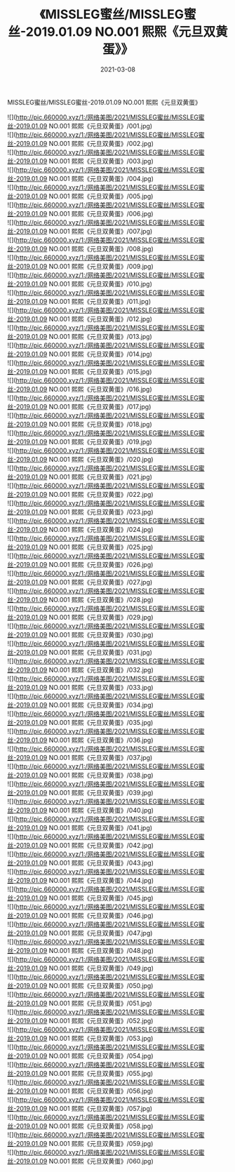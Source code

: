 ﻿---
layout: post
title:  《MISSLEG蜜丝/MISSLEG蜜丝-2019.01.09 NO.001 熙熙《元旦双黄蛋》》
date:   2021-03-08
img: http://pic.660000.xyz/1:/网络美图/2021/MISSLEG蜜丝/MISSLEG蜜丝-2019.01.09 NO.001 熙熙《元旦双黄蛋》/000.jpg
categories: [美女, 清纯, 唯美]
---

MISSLEG蜜丝/MISSLEG蜜丝-2019.01.09 NO.001 熙熙《元旦双黄蛋》

 ![](http://pic.660000.xyz/1:/网络美图/2021/MISSLEG蜜丝/MISSLEG蜜丝-2019.01.09 NO.001 熙熙《元旦双黄蛋》/001.jpg) <br>![](http://pic.660000.xyz/1:/网络美图/2021/MISSLEG蜜丝/MISSLEG蜜丝-2019.01.09 NO.001 熙熙《元旦双黄蛋》/002.jpg) <br>![](http://pic.660000.xyz/1:/网络美图/2021/MISSLEG蜜丝/MISSLEG蜜丝-2019.01.09 NO.001 熙熙《元旦双黄蛋》/003.jpg) <br>![](http://pic.660000.xyz/1:/网络美图/2021/MISSLEG蜜丝/MISSLEG蜜丝-2019.01.09 NO.001 熙熙《元旦双黄蛋》/004.jpg) <br>![](http://pic.660000.xyz/1:/网络美图/2021/MISSLEG蜜丝/MISSLEG蜜丝-2019.01.09 NO.001 熙熙《元旦双黄蛋》/005.jpg) <br>![](http://pic.660000.xyz/1:/网络美图/2021/MISSLEG蜜丝/MISSLEG蜜丝-2019.01.09 NO.001 熙熙《元旦双黄蛋》/006.jpg) <br>![](http://pic.660000.xyz/1:/网络美图/2021/MISSLEG蜜丝/MISSLEG蜜丝-2019.01.09 NO.001 熙熙《元旦双黄蛋》/007.jpg) <br>![](http://pic.660000.xyz/1:/网络美图/2021/MISSLEG蜜丝/MISSLEG蜜丝-2019.01.09 NO.001 熙熙《元旦双黄蛋》/008.jpg) <br>![](http://pic.660000.xyz/1:/网络美图/2021/MISSLEG蜜丝/MISSLEG蜜丝-2019.01.09 NO.001 熙熙《元旦双黄蛋》/009.jpg) <br>![](http://pic.660000.xyz/1:/网络美图/2021/MISSLEG蜜丝/MISSLEG蜜丝-2019.01.09 NO.001 熙熙《元旦双黄蛋》/010.jpg) <br>![](http://pic.660000.xyz/1:/网络美图/2021/MISSLEG蜜丝/MISSLEG蜜丝-2019.01.09 NO.001 熙熙《元旦双黄蛋》/011.jpg) <br>![](http://pic.660000.xyz/1:/网络美图/2021/MISSLEG蜜丝/MISSLEG蜜丝-2019.01.09 NO.001 熙熙《元旦双黄蛋》/012.jpg) <br>![](http://pic.660000.xyz/1:/网络美图/2021/MISSLEG蜜丝/MISSLEG蜜丝-2019.01.09 NO.001 熙熙《元旦双黄蛋》/013.jpg) <br>![](http://pic.660000.xyz/1:/网络美图/2021/MISSLEG蜜丝/MISSLEG蜜丝-2019.01.09 NO.001 熙熙《元旦双黄蛋》/014.jpg) <br>![](http://pic.660000.xyz/1:/网络美图/2021/MISSLEG蜜丝/MISSLEG蜜丝-2019.01.09 NO.001 熙熙《元旦双黄蛋》/015.jpg) <br>![](http://pic.660000.xyz/1:/网络美图/2021/MISSLEG蜜丝/MISSLEG蜜丝-2019.01.09 NO.001 熙熙《元旦双黄蛋》/016.jpg) <br>![](http://pic.660000.xyz/1:/网络美图/2021/MISSLEG蜜丝/MISSLEG蜜丝-2019.01.09 NO.001 熙熙《元旦双黄蛋》/017.jpg) <br>![](http://pic.660000.xyz/1:/网络美图/2021/MISSLEG蜜丝/MISSLEG蜜丝-2019.01.09 NO.001 熙熙《元旦双黄蛋》/018.jpg) <br>![](http://pic.660000.xyz/1:/网络美图/2021/MISSLEG蜜丝/MISSLEG蜜丝-2019.01.09 NO.001 熙熙《元旦双黄蛋》/019.jpg) <br>![](http://pic.660000.xyz/1:/网络美图/2021/MISSLEG蜜丝/MISSLEG蜜丝-2019.01.09 NO.001 熙熙《元旦双黄蛋》/020.jpg) <br>![](http://pic.660000.xyz/1:/网络美图/2021/MISSLEG蜜丝/MISSLEG蜜丝-2019.01.09 NO.001 熙熙《元旦双黄蛋》/021.jpg) <br>![](http://pic.660000.xyz/1:/网络美图/2021/MISSLEG蜜丝/MISSLEG蜜丝-2019.01.09 NO.001 熙熙《元旦双黄蛋》/022.jpg) <br>![](http://pic.660000.xyz/1:/网络美图/2021/MISSLEG蜜丝/MISSLEG蜜丝-2019.01.09 NO.001 熙熙《元旦双黄蛋》/023.jpg) <br>![](http://pic.660000.xyz/1:/网络美图/2021/MISSLEG蜜丝/MISSLEG蜜丝-2019.01.09 NO.001 熙熙《元旦双黄蛋》/024.jpg) <br>![](http://pic.660000.xyz/1:/网络美图/2021/MISSLEG蜜丝/MISSLEG蜜丝-2019.01.09 NO.001 熙熙《元旦双黄蛋》/025.jpg) <br>![](http://pic.660000.xyz/1:/网络美图/2021/MISSLEG蜜丝/MISSLEG蜜丝-2019.01.09 NO.001 熙熙《元旦双黄蛋》/026.jpg) <br>![](http://pic.660000.xyz/1:/网络美图/2021/MISSLEG蜜丝/MISSLEG蜜丝-2019.01.09 NO.001 熙熙《元旦双黄蛋》/027.jpg) <br>![](http://pic.660000.xyz/1:/网络美图/2021/MISSLEG蜜丝/MISSLEG蜜丝-2019.01.09 NO.001 熙熙《元旦双黄蛋》/028.jpg) <br>![](http://pic.660000.xyz/1:/网络美图/2021/MISSLEG蜜丝/MISSLEG蜜丝-2019.01.09 NO.001 熙熙《元旦双黄蛋》/029.jpg) <br>![](http://pic.660000.xyz/1:/网络美图/2021/MISSLEG蜜丝/MISSLEG蜜丝-2019.01.09 NO.001 熙熙《元旦双黄蛋》/030.jpg) <br>![](http://pic.660000.xyz/1:/网络美图/2021/MISSLEG蜜丝/MISSLEG蜜丝-2019.01.09 NO.001 熙熙《元旦双黄蛋》/031.jpg) <br>![](http://pic.660000.xyz/1:/网络美图/2021/MISSLEG蜜丝/MISSLEG蜜丝-2019.01.09 NO.001 熙熙《元旦双黄蛋》/032.jpg) <br>![](http://pic.660000.xyz/1:/网络美图/2021/MISSLEG蜜丝/MISSLEG蜜丝-2019.01.09 NO.001 熙熙《元旦双黄蛋》/033.jpg) <br>![](http://pic.660000.xyz/1:/网络美图/2021/MISSLEG蜜丝/MISSLEG蜜丝-2019.01.09 NO.001 熙熙《元旦双黄蛋》/034.jpg) <br>![](http://pic.660000.xyz/1:/网络美图/2021/MISSLEG蜜丝/MISSLEG蜜丝-2019.01.09 NO.001 熙熙《元旦双黄蛋》/035.jpg) <br>![](http://pic.660000.xyz/1:/网络美图/2021/MISSLEG蜜丝/MISSLEG蜜丝-2019.01.09 NO.001 熙熙《元旦双黄蛋》/036.jpg) <br>![](http://pic.660000.xyz/1:/网络美图/2021/MISSLEG蜜丝/MISSLEG蜜丝-2019.01.09 NO.001 熙熙《元旦双黄蛋》/037.jpg) <br>![](http://pic.660000.xyz/1:/网络美图/2021/MISSLEG蜜丝/MISSLEG蜜丝-2019.01.09 NO.001 熙熙《元旦双黄蛋》/038.jpg) <br>![](http://pic.660000.xyz/1:/网络美图/2021/MISSLEG蜜丝/MISSLEG蜜丝-2019.01.09 NO.001 熙熙《元旦双黄蛋》/039.jpg) <br>![](http://pic.660000.xyz/1:/网络美图/2021/MISSLEG蜜丝/MISSLEG蜜丝-2019.01.09 NO.001 熙熙《元旦双黄蛋》/040.jpg) <br>![](http://pic.660000.xyz/1:/网络美图/2021/MISSLEG蜜丝/MISSLEG蜜丝-2019.01.09 NO.001 熙熙《元旦双黄蛋》/041.jpg) <br>![](http://pic.660000.xyz/1:/网络美图/2021/MISSLEG蜜丝/MISSLEG蜜丝-2019.01.09 NO.001 熙熙《元旦双黄蛋》/042.jpg) <br>![](http://pic.660000.xyz/1:/网络美图/2021/MISSLEG蜜丝/MISSLEG蜜丝-2019.01.09 NO.001 熙熙《元旦双黄蛋》/043.jpg) <br>![](http://pic.660000.xyz/1:/网络美图/2021/MISSLEG蜜丝/MISSLEG蜜丝-2019.01.09 NO.001 熙熙《元旦双黄蛋》/044.jpg) <br>![](http://pic.660000.xyz/1:/网络美图/2021/MISSLEG蜜丝/MISSLEG蜜丝-2019.01.09 NO.001 熙熙《元旦双黄蛋》/045.jpg) <br>![](http://pic.660000.xyz/1:/网络美图/2021/MISSLEG蜜丝/MISSLEG蜜丝-2019.01.09 NO.001 熙熙《元旦双黄蛋》/046.jpg) <br>![](http://pic.660000.xyz/1:/网络美图/2021/MISSLEG蜜丝/MISSLEG蜜丝-2019.01.09 NO.001 熙熙《元旦双黄蛋》/047.jpg) <br>![](http://pic.660000.xyz/1:/网络美图/2021/MISSLEG蜜丝/MISSLEG蜜丝-2019.01.09 NO.001 熙熙《元旦双黄蛋》/048.jpg) <br>![](http://pic.660000.xyz/1:/网络美图/2021/MISSLEG蜜丝/MISSLEG蜜丝-2019.01.09 NO.001 熙熙《元旦双黄蛋》/049.jpg) <br>![](http://pic.660000.xyz/1:/网络美图/2021/MISSLEG蜜丝/MISSLEG蜜丝-2019.01.09 NO.001 熙熙《元旦双黄蛋》/050.jpg) <br>![](http://pic.660000.xyz/1:/网络美图/2021/MISSLEG蜜丝/MISSLEG蜜丝-2019.01.09 NO.001 熙熙《元旦双黄蛋》/051.jpg) <br>![](http://pic.660000.xyz/1:/网络美图/2021/MISSLEG蜜丝/MISSLEG蜜丝-2019.01.09 NO.001 熙熙《元旦双黄蛋》/052.jpg) <br>![](http://pic.660000.xyz/1:/网络美图/2021/MISSLEG蜜丝/MISSLEG蜜丝-2019.01.09 NO.001 熙熙《元旦双黄蛋》/053.jpg) <br>![](http://pic.660000.xyz/1:/网络美图/2021/MISSLEG蜜丝/MISSLEG蜜丝-2019.01.09 NO.001 熙熙《元旦双黄蛋》/054.jpg) <br>![](http://pic.660000.xyz/1:/网络美图/2021/MISSLEG蜜丝/MISSLEG蜜丝-2019.01.09 NO.001 熙熙《元旦双黄蛋》/055.jpg) <br>![](http://pic.660000.xyz/1:/网络美图/2021/MISSLEG蜜丝/MISSLEG蜜丝-2019.01.09 NO.001 熙熙《元旦双黄蛋》/056.jpg) <br>![](http://pic.660000.xyz/1:/网络美图/2021/MISSLEG蜜丝/MISSLEG蜜丝-2019.01.09 NO.001 熙熙《元旦双黄蛋》/057.jpg) <br>![](http://pic.660000.xyz/1:/网络美图/2021/MISSLEG蜜丝/MISSLEG蜜丝-2019.01.09 NO.001 熙熙《元旦双黄蛋》/058.jpg) <br>![](http://pic.660000.xyz/1:/网络美图/2021/MISSLEG蜜丝/MISSLEG蜜丝-2019.01.09 NO.001 熙熙《元旦双黄蛋》/059.jpg) <br>![](http://pic.660000.xyz/1:/网络美图/2021/MISSLEG蜜丝/MISSLEG蜜丝-2019.01.09 NO.001 熙熙《元旦双黄蛋》/060.jpg) <br>